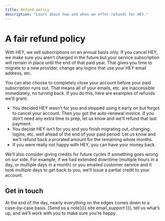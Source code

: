```yaml
---
title: Refund policy
description: "Learn about how and when we offer refunds for HEY."
---
```


# A fair refund policy

With HEY, we sell subscriptions on an annual basis only. If you cancel HEY, we make sure you aren’t charged in the future but your service subscription will remain in place until the end of that paid year. That gives you time to migrate to a new provider, change any logins that use your HEY email address, etc.

You can also choose to completely close your account before your paid subscription runs out. That means all of your emails, etc. are inaccessible immediately, no turning back. If you do this, here are examples of refunds we’d grant:

- You decided HEY wasn’t for you and stopped using it early on but forgot to cancel your account. Then you got the auto-renewal invoice. If you don’t need any extra time to prep, let us know and we’ll refund that last payment.
- You decide HEY isn’t for you and you finish migrating out, changing logins, etc. well ahead of the end of your paid period. Let us know and we’ll refund back a prorated amount for the remaining whole months.
- If you were really not happy with HEY, you can have your money back.

We’ll also consider giving credits for future cycles if something goes wrong on our side. For example, if we had extended downtime (multiple hours in a day, or multiple days in a month) or you emailed customer service and it took multiple days to get back to you, we’ll issue a partial credit to your account.

## Get in touch

At the end of the day, nearly everything on the edges comes down to a case-by-case basis. [Send us a note]({{ site.email_support }}), tell us what’s up, and we’ll work with you to make sure you’re happy.
